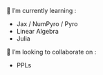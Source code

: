 🌱 I’m currently learning :
 - Jax / NumPyro / Pyro
 - Linear Algebra
 - Julia

👯 I’m looking to collaborate on :
- PPLs


<!--
**GarrettMooney/GarrettMooney** is a ✨ _special_ ✨ repository because its `README.md` (this file) appears on your GitHub profile.

Here are some ideas to get you started:

- 🔭 I’m currently working on ...
- 🌱 I’m currently learning ...
- 👯 I’m looking to collaborate on ...
- 🤔 I’m looking for help with ...
- 💬 Ask me about ...
- 📫 How to reach me: ...
- 😄 Pronouns: ...
- ⚡ Fun fact: ...
-->
